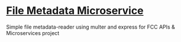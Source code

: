 # [File Metadata Microservice](https://www.freecodecamp.org/learn/apis-and-microservices/apis-and-microservices-projects/file-metadata-microservice)

Simple file metadata-reader using multer and express for FCC APIs & Microservices project
